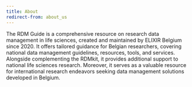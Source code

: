 ```yaml
---
title: About
redirect-from: about_us
---
```


The RDM Guide is a comprehensive resource on research data management in life sciences, created and maintained by ELIXIR Belgium since 2020. It offers tailored guidance for Belgian researchers, covering national data management guidelines, resources, tools, and services. Alongside complementing the RDMkit, it provides additional support to national life sciences research. Moreover, it serves as a valuable resource for international research endeavors seeking data management solutions developed in Belgium.
